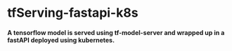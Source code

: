 # tfServing-fastapi-k8s

#### A tensorflow model is served using tf-model-server and wrapped up in a fastAPI deployed using kubernetes.
